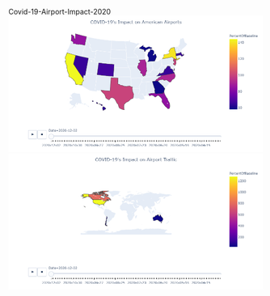 Covid-19-Airport-Impact-2020
![alt text](https://github.com/TSantosFigueira/Covid-19-Airport-Impact-2020/blob/master/US%20airports.png)
![World airports](https://github.com/TSantosFigueira/Covid-19-Airport-Impact-2020/blob/master/World%20airports.png)
